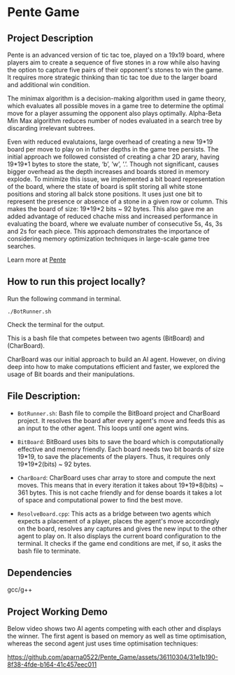 # Pente Game

## Project Description

Pente is an advanced version of tic tac toe, played on a 19x19 board, where players aim to create a sequence of five stones in a row while also having the option to capture five pairs of their opponent's stones to win the game. It requires more strategic thinking than tic tac toe due to the larger board and additional win condition.

The minimax algorithm is a decision-making algorithm used in game theory, which evaluates all possible moves in a game tree to determine the optimal move for a player assuming the opponent also plays optimally. Alpha-Beta Min Max algorithm reduces number of nodes evaluated in a search tree by discarding irrelevant subtrees.

Even with reduced evalutaions, large overhead of creating a new 19\*19 board per move to play on in futher depths in the game tree persists. The initial approach we followed consisted of creating a char 2D arary, having 19\*19\*1 bytes to store the state, ‘b’, ’w’, ’.’. Though not significant, causes bigger overhead as the depth increases and boards stored in memory explode. To minimize this issue, we implemented a bit board representation of the board, where the state of board is split storing all white stone positions and storing all balck stone positions. It uses just one bit to represent the presence or absence of a stone in a given row or column. This makes the board of size: 19\*19\*2 bits ~ 92 bytes. This also gave me an added advantage of reduced chache miss and increased performance in evaluating the board, where we evaluate number of consecutive 5s, 4s, 3s and 2s for each piece. This approach demonstrates the importance of considering memory optimization techniques in large-scale game tree searches.

<p> Learn more at <a href="https://en.wikipedia.org/wiki/Pente">Pente</a></p>

## How to run this project locally?
Run the following command in terminal. 

```./BotRunner.sh```

Check the terminal for the output. 

This is a bash file that competes between two agents (BitBoard) and (CharBoard). 

CharBoard was our initial approach to build an AI agent. However, on diving deep into how to make computations efficient and faster, we explored the usage of Bit boards and their manipulations. 

## File Description:
- ```BotRunner.sh```: Bash file to compile the BitBoard project and CharBoard project. It resolves the board after every agent's move and feeds this as an input to the other agent. This loops until one agent wins. 

- ```BitBoard```: BitBoard uses bits to save the board which is computationally effective and memory friendly. Each board needs two bit boards of size 19\*19, to save the placements of the players. Thus, it requires only 19\*19\*2(bits) ~ 92 bytes.

- ```CharBoard```: CharBoard uses char array to store and compute the next moves. This means that in every iteration it takes about 19\*19\*8(bits) ~ 361 bytes. This is not cache friendly and for dense boards it takes a lot of space and computational power to find the best move. 

- ```ResolveBoard.cpp```: This acts as a bridge between two agents which expects a placement of a player, places the agent's move accordingly on the board, resolves any captures and gives the new input to the other agent to play on. It also displays the current board configuration to the terminal. It checks if the game end conditions are met, if so, it asks the bash file to terminate. 

## Dependencies 
gcc/g++

## Project Working Demo

Below video shows two AI agents competing with each other and displays the winner. The first agent is based on memory as well as time optimisation, whereas the second agent just uses time optimisation techniques: 

https://github.com/aparna0522/Pente_Game/assets/36110304/31e1b190-8f38-4fde-b164-41c457eec011


